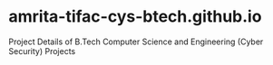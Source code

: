 # amrita-tifac-cys-btech.github.io
Project Details of B.Tech Computer Science and Engineering (Cyber Security) Projects
